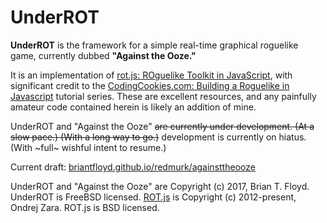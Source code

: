 # UnderROT #

**UnderROT** is the framework for a simple real-time graphical roguelike game, currently dubbed **"Against the Ooze."**

It is an implementation of [rot.js: ROguelike Toolkit in JavaScript](http://ondras.github.io/rot.js/hp/), with significant credit to the [CodingCookies.com: Building a Roguelike in Javascript](http://www.codingcookies.com/2013/04/01/building-a-roguelike-in-javascript-part-1/) tutorial series. These are excellent resources, and any painfully amateur code contained herein is likely an addition of mine.

UnderROT and "Against the Ooze" ~~are currently under development. (At a slow pace.) (With a long way to go.)~~ development is currently on hiatus. (With ~full~ wishful intent to resume.)

Current draft: [briantfloyd.github.io/redmurk/againsttheooze](https://briantfloyd.github.io/redmurk/againsttheooze/)

UnderROT and "Against the Ooze" are Copyright (c) 2017, Brian T. Floyd. UnderROT is FreeBSD licensed. [ROT.js](http://ondras.github.io/rot.js/hp/) is Copyright (c) 2012-present, Ondrej Zara. ROT.js is BSD licensed.